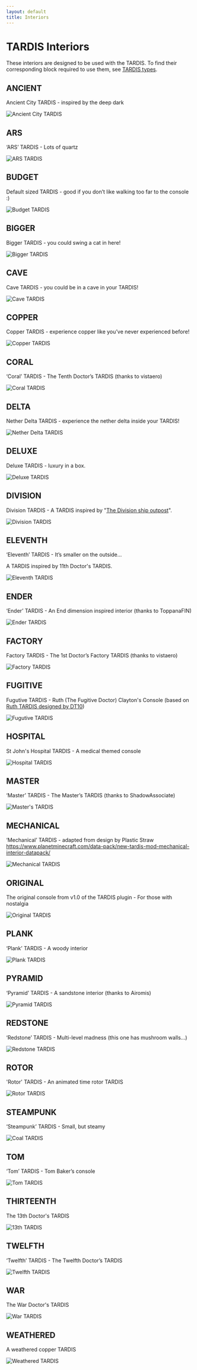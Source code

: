 ```yaml
---
layout: default
title: Interiors
---
```


# TARDIS Interiors

These interiors are designed to be used with the TARDIS.
To find their corresponding block required to use them, see [TARDIS types](creating-a-tardis#tardis-types).

## ANCIENT

Ancient City TARDIS - inspired by the deep dark

![Ancient City TARDIS](/images/consoles/ancient.jpg)

## ARS

‘ARS’ TARDIS - Lots of quartz

![ARS TARDIS](/images/consoles/ars.jpg)

## BUDGET

Default sized TARDIS - good if you don’t like walking too far to the console :)

![Budget TARDIS](/images/consoles/budget.jpg)

## BIGGER

Bigger TARDIS - you could swing a cat in here!

![Bigger TARDIS](/images/consoles/bigger.jpg)

## CAVE

Cave TARDIS - you could be in a cave in your TARDIS!

![Cave TARDIS](/images/consoles/cave.jpg)

## COPPER

Copper TARDIS - experience copper like you’ve never experienced before!

![Copper TARDIS](/images/consoles/copper.jpg)

## CORAL

‘Coral’ TARDIS - The Tenth Doctor’s TARDIS (thanks to vistaero)

![Coral TARDIS](/images/consoles/coral.jpg)

## DELTA

Nether Delta TARDIS - experience the nether delta inside your TARDIS!

![Nether Delta TARDIS](/images/consoles/delta.jpg)

## DELUXE

Deluxe TARDIS - luxury in a box.

![Deluxe TARDIS](/images/consoles/deluxe.jpg)

## DIVISION

Division TARDIS - A TARDIS inspired by "[The Division ship outpost](https://tardis.fandom.com/wiki/The_Division)".

![Division TARDIS](/images/consoles/division.jpg)

## ELEVENTH

‘Eleventh’ TARDIS - It’s smaller on the outside...

A TARDIS inspired by 11th Doctor's TARDIS.

![Eleventh TARDIS](/images/consoles/eleventh.jpg)

## ENDER

‘Ender’ TARDIS - An End dimension inspired interior (thanks to ToppanaFIN)

![Ender TARDIS](/images/consoles/ender.jpg)

## FACTORY

Factory TARDIS - The 1st Doctor’s Factory TARDIS (thanks to vistaero)

![Factory TARDIS](/images/consoles/factory.jpg)

## FUGITIVE

Fugutive TARDIS - Ruth (The Fugitive Doctor) Clayton's Console
(based on [Ruth TARDIS designed by DT10](https://www.youtube.com/watch?v=aykwXVemSs8))

![Fugutive TARDIS](/images/consoles/fugitive_vanilla.jpg)

## HOSPITAL

St John's Hospital TARDIS - A medical themed console

![Hospital TARDIS](/images/consoles/hospital.jpg)

## MASTER

‘Master’ TARDIS - The Master’s TARDIS (thanks to ShadowAssociate)

![Master's TARDIS](/images/consoles/master.jpg)

## MECHANICAL

‘Mechanical’ TARDIS - adapted from design by Plastic
Straw https://www.planetminecraft.com/data-pack/new-tardis-mod-mechanical-interior-datapack/

![Mechanical TARDIS](/images/consoles/mechanical.jpg)

## ORIGINAL

The original console from v1.0 of the TARDIS plugin - For those with nostalgia

![Original TARDIS](/images/consoles/original.jpg)

## PLANK

‘Plank’ TARDIS - A woody interior

![Plank TARDIS](/images/consoles/plank.jpg)

## PYRAMID

‘Pyramid’ TARDIS - A sandstone interior (thanks to Airomis)

![Pyramid TARDIS](/images/consoles/pyramid.jpg)

## REDSTONE

‘Redstone’ TARDIS - Multi-level madness (this one has mushroom walls...)

![Redstone TARDIS](/images/consoles/redstone.jpg)

## ROTOR

'Rotor' TARDIS - An animated time rotor TARDIS

![Rotor TARDIS](/images/consoles/rotor.jpg)

## STEAMPUNK

‘Steampunk’ TARDIS - Small, but steamy

![Coal TARDIS](/images/consoles/steampunk.jpg)

## TOM

‘Tom’ TARDIS - Tom Baker’s console

![Tom TARDIS](/images/consoles/tom.jpg)

## THIRTEENTH

The 13th Doctor's TARDIS

![13th TARDIS](/images/consoles/thirteenth.jpg)

## TWELFTH

‘Twelfth’ TARDIS - The Twelfth Doctor’s TARDIS

![Twelfth TARDIS](/images/consoles/twelfth.jpg)

## WAR

The War Doctor's TARDIS

![War TARDIS](/images/consoles/war.jpg)

## WEATHERED

A weathered copper TARDIS

![Weathered TARDIS](/images/consoles/weathered.jpg)
